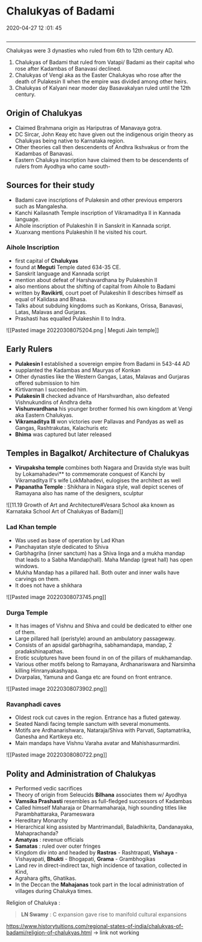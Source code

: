 # Chalukyas of Badami
2020-04-27 12 :01: 45 

```toc
```
---

Chalukyas were 3 dynasties who ruled from  6th to 12th century AD.
1. Chalukyas of Badami that ruled from Vatapi/ Badami as their capital who rose after Kadambas of Banavasi declined.
2. Chalukyas of Vengi aka as the Easter Chalukyas who rose after the death of Pulakesin II when the empire was divided among other heirs.
3. Chalukyas of Kalyani near moder day Basavakalyan ruled until the 12th century.

## Origin of Chalukyas
- Claimed Brahmana origin as Hariputras of Manavaya gotra.
- DC Sircar, John Keay etc have given out the indigenous origin theory as Chalukyas being native to Karnataka region.
- Other theories call then descendents of Andhra Ikshvakus or from the Kadambas of Banavasi.
- Eastern Chalukya inscription have claimed them to be descendents of rulers from Ayodhya who came south- 

## Sources for their study
- Badami cave inscriptions of Pulakesin and other previous emperors such as Mangalesha.
- Kanchi Kailasnath Temple inscription of Vikramaditya II in Kannada language.
- Aihole inscription of Pulakeshin II in Sanskrit in Kannada script.
- Xuanxang mentions Pulakeshin II he visited his court.

### Aihole Inscription 

-   first capital of **Chalukyas** 
-   found at **Meguti** Temple dated 634-35 CE.
-   Sanskrit language and Kannada script
-   mention about defeat of Harshavardhana by Pulakeshin II
-   also mentions about the shifting of capital from Aihole to Badami
-   written by **Ravikirti**, court poet of Pulakeshin II describes himself as equal of Kalidasa and Bhasa.
-   Talks about subduing kingdoms such as Konkans, Orissa, Banavasi, Latas, Malavas and Gurjaras.
-   Prashasti has equalled Pulakeshin II to Indra.

 ![[Pasted image 20220308075204.png | Meguti Jain temple]]

## Early Rulers
-   **Pulakesin I** established a sovereign empire from Badami in 543-44 AD
-   supplanted the Kadambas and Mauryas of Konkan
-   Other dynasties like the Western Gangas, Latas, Malavas and Gurjaras offered submission to him
-   Kirtivarman I succeeded him. 
-   **Pulakesin II** checked advance of Harshvardhan, also defeated Vishnukundins of Andhra delta
-   **Vishunvardhana** his younger brother formed his own kingdom at Vengi aka Eastern Chalukyas.
-   **Vikramaditya III** won victories over Pallavas and Pandyas as well as Gangas, Rashtrakutas, Kalachuris etc
-   **Bhima** was captured but later released


## Temples in Bagalkot/ Architecture of Chalukyas
-   **Virupaksha temple** combines both Nagara and Dravida style was built by Lokamahadevi** to commemorate conquest of Kanchi by Vikramaditya II's wife LokMahadevi,  eulogises the architect as well
-   **Papanatha Temple** : Shikhara in Nagara style, wall depict scenes of Ramayana also has name of the designers, sculptur

![[11.19 Growth of Art and Architecture#Vesara School aka known as Karnataka School Art of Chalukyas of Badami]]

### Lad Khan temple
- Was used as base of operation by Lad Khan
- Panchayatan style dedicated to Shiva
- Garbhagriha (inner sanctum) has a Shiva linga and a mukha mandap that leads to a Sabha Mandap(hall). Maha Mandap (great hall) has open windows.
- Mukha Mandap has a pillared hall. Both outer and inner walls have carvings on them.
- It does not have a shikhara

![[Pasted image 20220308073745.png]]

### Durga Temple
- It has images of Vishnu and Shiva and could be dedicated to either one of them.
- Large pillared hall (peristyle) around an ambulatory passageway. 
- Consists of an apsidal garbhagriha, sabhamandapa, mandap, 2 pradakshinapathas. 
- Erotic sculptures have been found in on of the pillars of mukhamandap. 
- Various other motifs belong to Ramayana, Ardhanariswara and Narsimha killing Hinranyakashyapa.
- Dvarpalas, Yamuna and Ganga etc are found on front entrance.

![[Pasted image 20220308073902.png]]

### Ravanphadi caves
- Oldest rock cut caves in the region. Entrance has a fluted gateway.
- Seated Nandi facing temple sanctum with several monuments. 
- Motifs are Ardhanarishwara, Nataraja/Shiva with Parvati, Saptamatrika, Ganesha and Kartikeya etc.
-  Main mandaps have Vishnu Varaha avatar and Mahishasurmardini.
 
![[Pasted image 20220308080722.png]]

## Polity and Administration of Chalukyas
-   Performed vedic sacrifices
-   Theory of origin from Seleucids **Bilhana** associates them w/ Ayodhya
-   **Vamsika Prashasti** resembles as full-fledged successors of Kadambas
-   Called himself Maharaja or Dharmamaharaja, high sounding titles like Parambhattaraka, Parameswara
-   Hereditary Monarchy 
-   Hierarchical king assisted by Mantrimandali, Baladhikrita, Dandanayaka, Mahaprachanda?
-   **Amatyas** : revenue officials 
-   **Samatas** : ruled over outer fringes
-   Kingdom div into and headed by **Rastras** - Rashtrapati, **Vishaya** - Vishayapati, **Bhukti** - Bhogapati, **Grama** - Grambhogikas
-   Land rev in direct-indirect tax, high incidence of taxation, collected in Kind,
-   Agrahara gifts, Ghatikas.
-   In the Deccan the **Mahajanas** took part in the local administration of villages during Chalukya times.

Religion of Chalukya :

>   **LN Swamy** : C expansion gave rise to manifold cultural expansions

https://www.historytuitions.com/regional-states-of-india/chalukyas-of-badami/religion-of-chalukyas.html -> link not working

